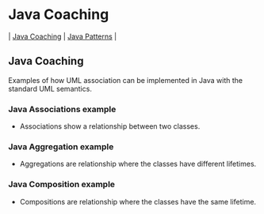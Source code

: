 # Java Coaching
| [Java Coaching](src/main/java/coaching "Coaching Java Idioms") | [Java Patterns](src/main/java/patterns "Design Patterns in Java") |

## Java Coaching 

 Examples of how UML association can be implemented in Java with the standard UML semantics.

### Java Associations example
 * Associations show a relationship between two classes.

### Java Aggregation example
 * Aggregations are relationship where the classes have different lifetimes.

### Java Composition example
 * Compositions are relationship where the classes have the same lifetime.
